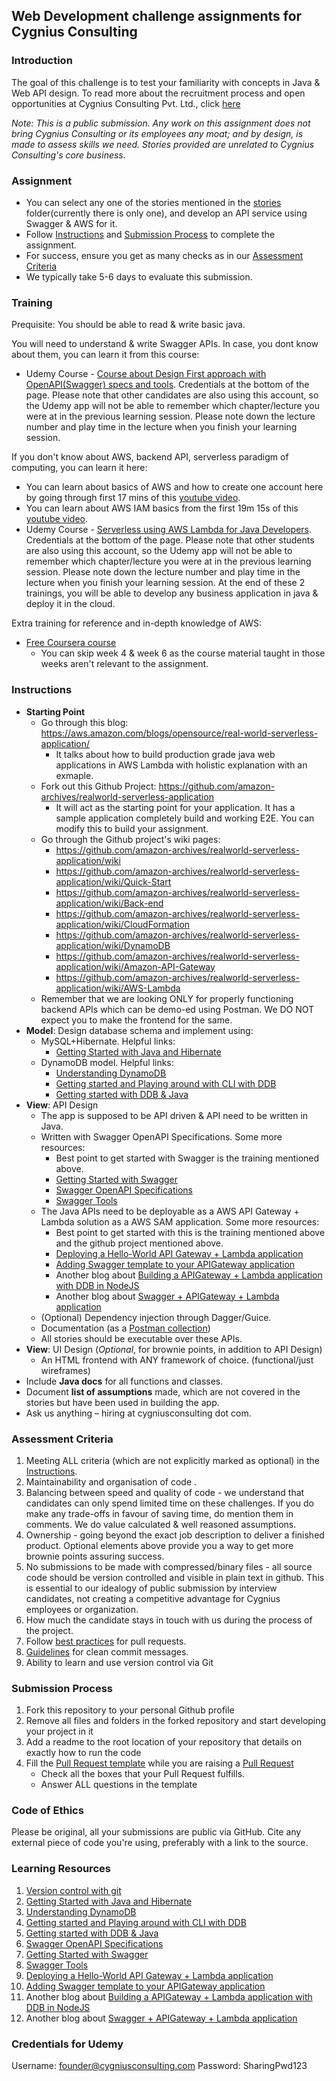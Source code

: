 ## Web Development challenge assignments for Cygnius Consulting

### Introduction
The goal of this challenge is to test your familiarity with concepts in Java & Web API design.
To read more about the recruitment process and open opportunities at Cygnius Consulting Pvt. Ltd., click [here](https://bit.ly/31O42C1)

*Note: This is a public submission. Any work on this assignment does not bring Cygnius Consulting or its employees any moat; and by design, is made to assess skills we need. Stories provided are unrelated to Cygnius Consulting's core business.* 

### Assignment

*   You can select any one of the stories mentioned in the [stories](../stories/) folder(currently there is only one), and develop an API service using Swagger & AWS for it. 
*   Follow [Instructions](#instructions) and [Submission Process](#submission-process) to complete the assignment.
*   For success, ensure you get as many checks as in our [Assessment Criteria](#assessment-criteria)
*   We typically take 5-6 days to evaluate this submission.

### Training
Prequisite: You should be able to read & write basic java.

You will need to understand & write Swagger APIs. In case, you dont know about them, you can learn it from this course:
  * Udemy Course - [Course about Design First approach with OpenAPI(Swagger) specs and tools](https://www.udemy.com/course/swagger-tools-openapi/). Credentials at the bottom of the page. Please note that other candidates are also using this account, so the Udemy app will not be able to remember which chapter/lecture you were at in the previous learning session. Please note down the lecture number and play time in the lecture when you finish your learning session.

If you don't know about AWS, backend API, serverless paradigm of computing, you can learn it here:
  * You can learn about basics of AWS and how to create one account here by going through first 17 mins of this [youtube video](https://www.youtube.com/watch?v=ubCNZRNjhyo).
  * You can learn about AWS IAM basics from the first 19m 15s of this [youtube video](https://www.youtube.com/watch?v=GjVFf83dcE8).
  * Udemy Course - [Serverless using AWS Lambda for Java Developers](https://www.udemy.com/course/serverless-programming-using-aws-lambda-for-java-developers/). Credentials at the bottom of the page. Please note that other students are also using this account, so the Udemy app will not be able to remember which chapter/lecture you were at in the previous learning session. Please note down the lecture number and play time in the lecture when you finish your learning session.
At the end of these 2 trainings, you will be able to develop any business application in java & deploy it in the cloud.


Extra training for reference and in-depth knowledge of AWS:
  * [Free Coursera course](https://www.coursera.org/learn/building-modern-java-applications-on-aws)
    * You can skip week 4 & week 6 as the course material taught in those weeks aren't relevant to the assignment.



### Instructions
* **Starting Point**
    * Go through this blog: https://aws.amazon.com/blogs/opensource/real-world-serverless-application/
        * It talks about how to build production grade java web applications in AWS Lambda with holistic explanation with an exmaple.
    * Fork out this Github Project: https://github.com/amazon-archives/realworld-serverless-application
        * It will act as the starting point for your application. It has a sample application completely build and working E2E. You can modify this to build your assignment.
    * Go through the Github project's wiki pages:
        * https://github.com/amazon-archives/realworld-serverless-application/wiki
        * https://github.com/amazon-archives/realworld-serverless-application/wiki/Quick-Start
        * https://github.com/amazon-archives/realworld-serverless-application/wiki/Back-end
        * https://github.com/amazon-archives/realworld-serverless-application/wiki/CloudFormation
        * https://github.com/amazon-archives/realworld-serverless-application/wiki/DynamoDB
        * https://github.com/amazon-archives/realworld-serverless-application/wiki/Amazon-API-Gateway
        * https://github.com/amazon-archives/realworld-serverless-application/wiki/AWS-Lambda
    * Remember that we are looking ONLY for properly functioning backend APIs which can be demo-ed using Postman. We DO NOT expect you to make the frontend for the same.
*   **Model**: Design database schema and implement using:
    * MySQL+Hibernate. Helpful links:
        * [Getting Started with Java and Hibernate](https://thorben-janssen.com/hibernate-getting-started/)
    * DynamoDB model. Helpful links:
        * [Understanding DynamoDB](https://docs.aws.amazon.com/amazondynamodb/latest/developerguide/Introduction.html)
        * [Getting started and Playing around with CLI with DDB](https://docs.aws.amazon.com/amazondynamodb/latest/developerguide/GettingStartedDynamoDB.html)
        * [Getting started with DDB & Java](https://docs.aws.amazon.com/amazondynamodb/latest/developerguide/GettingStarted.Java.html)
*   **View**: API Design
    * The app is supposed to be API driven & API need to be written in Java.
    * Written with Swagger OpenAPI Specifications. Some more resources:
        * Best point to get started with Swagger is the training mentioned above.
        * [Getting Started with Swagger](https://swagger.io/docs/specification/about/) 
        * [Swagger OpenAPI Specifications](https://swagger.io/specification/)
        * [Swagger Tools](https://swagger.io/tools/)
    * The Java APIs need to be deployable as a AWS API Gateway + Lambda solution as a AWS SAM application. Some more resources:
        * Best point to get started with this is the training mentioned above and the github project mentioned above.
        * [Deploying a Hello-World API Gateway + Lambda application](https://docs.aws.amazon.com/serverless-application-model/latest/developerguide/serverless-getting-started-hello-world.html)
        * [Adding Swagger template to your APIGateway application](https://medium.com/carsales-dev/api-gateway-with-aws-sam-template-c05afdd9cafe)
        * Another blog about [Building a APIGateway + Lambda application with DDB in NodeJS](https://thenewstack.io/build-a-serverless-api-with-aws-gateway-and-lambda/)
        * Another blog about [Swagger + APIGateway + Lambda application](https://swagger.io/blog/api-development/swagger-amazon-api-gateway-and-lambda/)
    * (Optional) Dependency injection through Dagger/Guice.
    * Documentation (as a [Postman collection](https://www.postman.com/collection/))
    * All stories should be executable over these APIs.
*   **View**: UI Design (*Optional*, for brownie points, in addition to API Design)
    *   An HTML frontend with ANY framework of choice. (functional/just wireframes)
*   Include **Java docs** for all functions and classes.
*   Document **list of assumptions** made, which are not covered in the stories but have been used in building the app.
*   Ask us anything – hiring at cygniusconsulting dot com.


### Assessment Criteria
1. Meeting ALL criteria (which are not explicitly marked as optional) in the [Instructions](#instructions).
2. Maintainability and organisation of code .
3. Balancing between speed and quality of code - we understand that candidates can only spend limited time on these challenges. If you do make any trade-offs in favour of saving time, do mention them in comments. We do value calculated & well reasoned assumptions.
4. Ownership - going beyond the exact job description to deliver a finished product. Optional elements above provide you a way to get more brownie points assuring success.
5. No submissions to be made with compressed/binary files - all source code should be version controlled and visible in plain text in github. This is essential to our idealogy of public submission by interview candidates, not creating a competitive advantage for Cygnius employees or organization.
6. How much the candidate stays in touch with us during the process of the project.
7. Follow [best practices](https://github.community/t/best-practices-for-pull-requests/10195) for pull requests.
8. [Guidelines](https://gist.github.com/turbo/efb8d57c145e00dc38907f9526b60f17) for clean commit messages.
9. Ability to learn and use version control via Git

### Submission Process
1. Fork this repository to your personal Github profile
2. Remove all files and folders in the forked repository and start developing your project in it
3. Add a readme to the root location of your repository that details on exactly how to run the code
4. Fill the [Pull Request template](https://github.com/cygnius/nick-fury/blob/master/.github/pull_request_template.md) while you are raising a [Pull Request](https://docs.github.com/en/free-pro-team@latest/github/collaborating-with-issues-and-pull-requests/creating-a-pull-request)
    *   Check all the boxes that your Pull Request fulfills.
    *   Answer ALL questions in the template

### Code of Ethics
Please be original, all your submissions are public via GitHub.
Cite any external piece of code you're using, preferably with a link to the source.

### Learning Resources
1. [Version control with git](https://try.github.io/)
2. [Getting Started with Java and Hibernate](https://thorben-janssen.com/hibernate-getting-started/)
3. [Understanding DynamoDB](https://docs.aws.amazon.com/amazondynamodb/latest/developerguide/Introduction.html)
4. [Getting started and Playing around with CLI with DDB](https://docs.aws.amazon.com/amazondynamodb/latest/developerguide/GettingStartedDynamoDB.html)
5. [Getting started with DDB & Java](https://docs.aws.amazon.com/amazondynamodb/latest/developerguide/GettingStarted.Java.html)
6. [Swagger OpenAPI Specifications](https://swagger.io/specification/) 
7. [Getting Started with Swagger](https://swagger.io/docs/specification/about/) 
8. [Swagger Tools](https://swagger.io/tools/)
9. [Deploying a Hello-World API Gateway + Lambda application](https://docs.aws.amazon.com/serverless-application-model/latest/developerguide/serverless-getting-started-hello-world.html)
10. [Adding Swagger template to your APIGateway application](https://medium.com/carsales-dev/api-gateway-with-aws-sam-template-c05afdd9cafe)
11. Another blog about [Building a APIGateway + Lambda application with DDB in NodeJS](https://thenewstack.io/build-a-serverless-api-with-aws-gateway-and-lambda/)
12. Another blog about [Swagger + APIGateway + Lambda application](https://swagger.io/blog/api-development/swagger-amazon-api-gateway-and-lambda/)

### Credentials for Udemy
Username: founder@cygniusconsulting.com
Password: SharingPwd123
